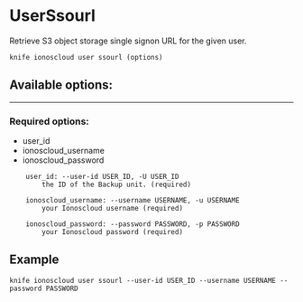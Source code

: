 # UserSsourl

Retrieve S3 object storage single signon URL for the given user.

    knife ionoscloud user ssourl (options)


## Available options:
---

### Required options:
* user_id
* ionoscloud_username
* ionoscloud_password

```
    user_id: --user-id USER_ID, -U USER_ID
        the ID of the Backup unit. (required)

    ionoscloud_username: --username USERNAME, -u USERNAME
        your Ionoscloud username (required)

    ionoscloud_password: --password PASSWORD, -p PASSWORD
        your Ionoscloud password (required)

```
## Example

```text
knife ionoscloud user ssourl --user-id USER_ID --username USERNAME --password PASSWORD
```
